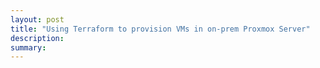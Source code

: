 ```yaml
---
layout: post
title: "Using Terraform to provision VMs in on-prem Proxmox Server"
description: 
summary: 
---
```


